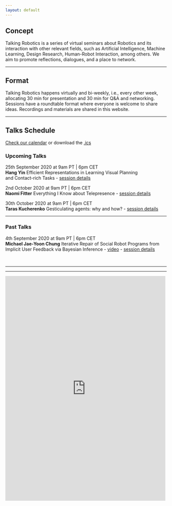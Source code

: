 ```yaml
---
layout: default
---
```


## Concept
Talking Robotics is a series of virtual seminars about Robotics and its interaction with other relevant fields, such as Artificial Intelligence, Machine Learning, Design Research, Human-Robot Interaction, among others. We aim to promote reflections, dialogues, and a place to network.

---

## Format
Talking Robotics happens virtually and bi-weekly, i.e., every other week, allocating 30 min for presentation and 30 min for Q&A and networking. Sessions have a roundtable format where everyone is welcome to share ideas. Recordings and materials are shared in this website.

---

## Talks Schedule
[Check our calendar](https://calendar.google.com/calendar/u/1?cid=dGFsa2luZ3JvYm90aWNzQGdtYWlsLmNvbQ) or download the [.ics](assets/talkingrobotics@gmail.com.ics)


### Upcoming Talks
25th September 2020 at 9am PT | 6pm CET \
**Hang Yin**
Efficient Representations in Learning Visual Planning \
and Contact-rich Tasks - [session details](./session_details/hang.html) 

2nd October 2020 at 9am PT | 6pm CET \
**Naomi Fitter**
Everything I Know about Telepresence - [session details](./session_details/naomi.html) 

30th October 2020 at 9am PT | 6pm CET \
**Taras Kucherenko**
Gesticulating agents: why and how? - [session details](./session_details/taras.html) 

<hr />

### Past Talks
4th September 2020 at 9am PT | 6pm CET \
**Michael Jae-Yoon Chung**
Iterative Repair of Social Robot Programs from Implicit User Feedback via Bayesian Inference - [video](https://youtu.be/lf36COCC2A4) - [session details](./session_details/mike.html) 
 






<br />





<!--<iframe width="560" height="315" src="https://www.youtube.com/embed/5qap5aO4i9A" frameborder="0" allow="accelerometer; autoplay; encrypted-media; gyroscope; picture-in-picture" allowfullscreen></iframe>-->
    
---

---

<iframe src="https://docs.google.com/forms/d/e/1FAIpQLScLvZgBNdJPySiHizLnQPhOtnB6ud8IL1FWHvrZgij6RQ19uA/viewform?embedded=true" width="500" height="700" frameborder="0" marginheight="0" marginwidth="0">Loading…</iframe>
